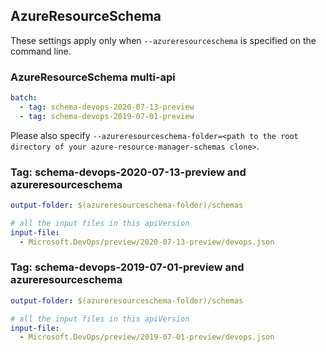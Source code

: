 ## AzureResourceSchema

These settings apply only when `--azureresourceschema` is specified on the command line.

### AzureResourceSchema multi-api

``` yaml $(azureresourceschema) && $(multiapi)
batch:
  - tag: schema-devops-2020-07-13-preview
  - tag: schema-devops-2019-07-01-preview

```

Please also specify `--azureresourceschema-folder=<path to the root directory of your azure-resource-manager-schemas clone>`.

### Tag: schema-devops-2020-07-13-preview and azureresourceschema

``` yaml $(tag) == 'schema-devops-2020-07-13-preview' && $(azureresourceschema)
output-folder: $(azureresourceschema-folder)/schemas

# all the input files in this apiVersion
input-file:
  - Microsoft.DevOps/preview/2020-07-13-preview/devops.json

```

### Tag: schema-devops-2019-07-01-preview and azureresourceschema

``` yaml $(tag) == 'schema-devops-2019-07-01-preview' && $(azureresourceschema)
output-folder: $(azureresourceschema-folder)/schemas

# all the input files in this apiVersion
input-file:
  - Microsoft.DevOps/preview/2019-07-01-preview/devops.json

```
